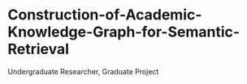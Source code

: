 # Construction-of-Academic-Knowledge-Graph-for-Semantic-Retrieval
Undergraduate Researcher, Graduate Project

